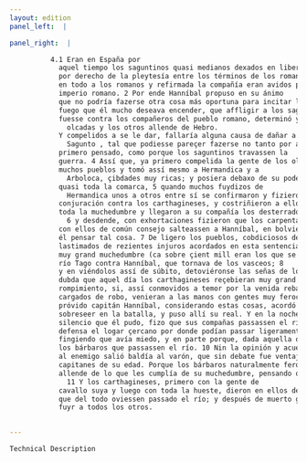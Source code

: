```yaml
---
layout: edition
panel_left:  |

panel_right:  |

          4.1 Eran en España por
            aquel tiempo los saguntinos quasi medianos dexados en libertad
            por derecho de la pleytesía entre los términos de los romanos y de los carthagineses. Y estos saguntinos después se llegaron
            en todo a los romanos y refirmada la compañía eran avidos por muy leales honradores del
            imperio romano. 2 Por ende Hanníbal propuso en su ánimo
            que no podría fazerse otra cosa más oportuna para incitar la yra de los romanos y el
            fuego que él mucho deseava encender, que affligir a los saguntinos con armas y con guerra. 3 Mas antes que de manifiesto
            fuesse contra los compañeros del pueblo romano, determinó yr con la hueste contra los
              olcadas y los otros allende de Hebro.
            Y compelidos a se le dar, fallaría alguna causa de dañar a
              Sagunto , tal que podiesse pareçer fazerse no tanto por acuerdo
            primero pensado, como porque los saguntinos travassen la
            guerra. 4 Assí que, ya primero compelida la gente de los olcadas que se le diesse, luego fue contra los vasceos y taloles los campos y tomoles por fuerça
            muchos pueblos y tomó assí mesmo a Hermandica y a
              Arboloca, çibdades muy ricas; y posiera debaxo de su poderío ya
            quasi toda la comarca, 5 quando muchos fuydizos de
              Hermandica unos a otros entre sí se confirmaron y fizieron
            conjuración contra los carthagineses, y costriñieron a ello
            toda la muchedumbre y llegaron a su compañía los desterrados de los olcadas;
              6 y desdende, con exhortaciones fizieron que los carpentanos que comarcavan
            con ellos de común consejo salteassen a Hanníbal, en bolviendo, sin
            él pensar tal cosa. 7 De ligero los pueblos, cobdiciosos de guerra y
            lastimados de rezientes injuros acordados en esta sentencia, tomaron armas y, juntada
            muy grand muchedumbre (ca sobre çient mill eran los que se juntaron), salieron çerca del
            río Tago contra Hanníbal, que tornava de los vasceos; 8
            y en viéndolos assí de súbito, detoviéronse las señas de los carthagineses y ovo en toda la hueste encaminada pavor y rebuelta. Y non se
            dubda que aquel día los carthagineses reçebieran muy grand
            rompimiento, si, assí conmovidos a temor por la venida rebatada de los enemigos y
            cargados de robo, venieran a las manos con gentes muy feroces. 9 Pero el
            próvido capitán Hanníbal, considerando estas cosas, acordó
            sobreseer en la batalla, y puso allí su real. Y en la noche seguiente, con el mayor
            silencio que él pudo, fizo que sus compañas passassen el río, y dexó vazío de toda
            defensa el logar çercano por donde podían passar ligeramente los enemigos, en parte
            fingiendo que avía miedo, y en parte porque, dada aquella occasión, podiesse atraer a
            los bárbaros que passassen el río. 10 Nin la opinión y acuerdo para engañar
            al enemigo salió baldía al varón, que sin debate fue ventajoso en astucia a todos los
            capitanes de su edad. Porque los bárbaros naturalmente feroces y que confiavan mucho
            allende de lo que les cumplía de su muchedumbre, pensando que los carthagineses yvan espantados, a grand priessa se lançaron al agua.
              11 Y los carthagineses, primero con la gente de
            cavallo suya y luego con toda la hueste, dieron en ellos desordenados y rebueltos antes
            que del todo oviessen passado el río; y después de muerto grand número d'ellos fizieron
            fuyr a todos los otros.
        

---
```



    Technical Description
